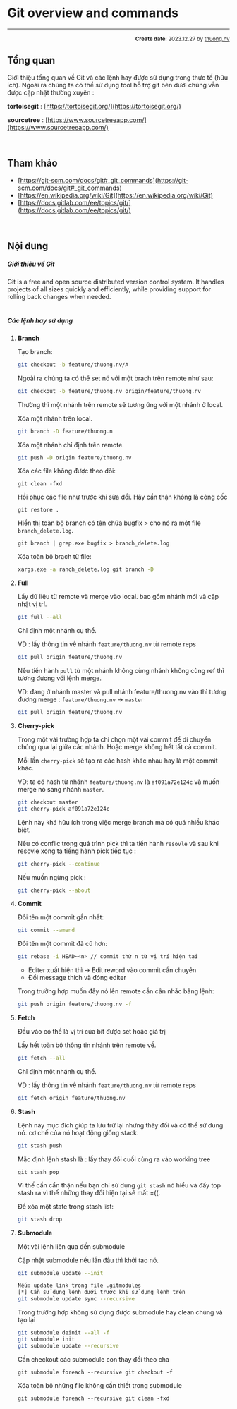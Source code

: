 #  Git overview and commands
---
<p style="text-align: right; font-size:12px;">
<b>Create date</b>: 2023.12.27 by <a href="#">thuong.nv</a>
</p>

## Tổng quan

Giới thiệu tổng quan về Git và các lệnh hay được sử dụng trong thực tế (hữu ích). Ngoài ra chúng ta có thể sử dụng tool hỗ trợ git bên dưới chúng vẫn được cập nhật thường xuyên :

**tortoisegit** : [https://tortoisegit.org/](https://tortoisegit.org/)

**sourcetree** : [https://www.sourcetreeapp.com/](https://www.sourcetreeapp.com/)

</br><!--Section-->

## Tham khảo

+ [https://git-scm.com/docs/git#_git_commands](https://git-scm.com/docs/git#_git_commands)
+ [https://en.wikipedia.org/wiki/Git](https://en.wikipedia.org/wiki/Git)
+ [https://docs.gitlab.com/ee/topics/git/](https://docs.gitlab.com/ee/topics/git/)

</br><!--Section-->

## Nội dung

##### <b> Giới thiệu về Git </b>

Git is a free and open source distributed version control system. It handles projects of all sizes quickly and efficiently, while providing support for rolling back changes when needed.

##### </br><b> Các lệnh hay sử dụng </b>

1. <b>Branch</b> <a id="branch"></a>

    Tạo branch:
    ```bash
    git checkout -b feature/thuong.nv/A
    ```

    Ngoài ra chúng ta có thể set nó với một brach trên remote như sau: 
    ```bash
    git checkout -b feature/thuong.nv origin/feature/thuong.nv
    ```
    Thường thì một nhánh trên remote sẽ tương ứng với một nhánh ở local.

    Xóa một nhánh trên local.

    ```sh
    git branch -D feature/thuong.n
    ```

    Xóa một nhánh chỉ định trên remote.

    ```sh
    git push -D origin feature/thuong.nv
    ```

    Xóa các file không được theo dõi:
    ```
    git clean -fxd
    ```

    Hồi phục các file như trước khi sửa đổi. Hãy cẩn thận không là công cốc
    ```
    git restore .
    ```

    Hiển thị toàn bộ branch có tên chứa bugfix > cho nó ra một file ```branch_delete.log```.
    ```
    git branch | grep.exe bugfix > branch_delete.log
    ```

    Xóa toàn bộ brach từ file:
    ```sh
    xargs.exe -a ranch_delete.log git branch -D
    ```

1. <b>Full</b> <a id="full"></a>

    Lấy dữ liệu từ remote và merge vào local. bao gồm nhánh mới và cập nhật vị trí.

    ```bash
    git full --all
    ```

    Chỉ định một nhánh cụ thể.

    VD : lấy thông tin về nhánh ```feature/thuong.nv``` từ remote reps

    ```bash
    git pull origin feature/thuong.nv
    ```

    Nếu tiến hành ```pull``` từ một nhánh không cùng nhánh không cùng ref thì tương đương với lệnh merge.

    VD: đang ở nhánh master và pull nhánh feature/thuong.nv vào thì tương đương merge : ```feature/thuong.nv``` -> ```master```

    ```sh
    git pull origin feature/thuong.nv
    ```

1. <b>Cherry-pick</b> <a id="cherry-pick"></a>

    Trong một vài trường hợp ta chỉ chọn một vài commit để di chuyển chúng qua lại giữa các nhánh. Hoặc merge không hết tất cả commit. 

    Mỗi lần ```cherry-pick``` sẽ tạo ra các hash khác nhau hay là một commit khác.


    VD: ta có hash từ nhánh ```feature/thuong.nv``` là ```af091a72e124c``` và muốn merge nó sang nhánh ```master```.

    ```bash
    git checkout master
    git cherry-pick af091a72e124c
    ```

    Lệnh này khá hữu ích trong việc merge branch mà có quá nhiều khác biệt.

    Nếu có conflic trong quá trình pick thì ta tiến hành ```resovle``` và sau khi resovle xong ta tiếng hành pick tiếp tục :
    ```sh
    git cherry-pick --continue
    ```

    Nếu muốn ngừng pick :
    ```sh
    git cherry-pick --about
    ```

1. <b>Commit</b> <a id="commit"></a>
    
    Đổi tên một commit gần nhất:

    ```sh
    git commit --amend
    ```
    
    Đổi tên một commit đã cũ hơn:
    ```sh
    git rebase -i HEAD~<n> // commit thứ n từ vị trí hiện tại
    ```

    * Editer xuất hiện thì -> Edit reword vào commit cần chuyển
    * Đổi message thích và đóng editer

    Trong trường hợp muốn đẩy nó lên remote cần cân nhắc bằng lệnh:

    ```sh
    git push origin feature/thuong.nv -f
    ```

1. <b>Fetch</b> <a id="fetch"></a>

    Đầu vào có thể là vị trí của bit được set hoặc giá trị

    Lấy hết toàn bộ thông tin nhánh trên remote về.
    ```bash
    git fetch --all
    ```

    Chỉ định một nhánh cụ thể.

    VD : lấy thông tin về nhánh ```feature/thuong.nv``` từ remote reps

    ```bash
    git fetch origin feature/thuong.nv
    ```

1. <b>Stash</b> <a id="stash"></a>

    Lệnh này mục đích giúp ta lưu trữ lại nhưng thây đổi và có thể sử dung nó.
    cơ chế của nó hoạt động giống stack.

    ```sh
    git stash push
    ```

    Mặc định lệnh stash là : lấy thay đổi cuối cùng ra vào working tree
    ```
    git stash pop 
    ```
    Vì thế cần cẩn thận nếu bạn chỉ sử dụng ```git stash``` nó hiểu và đẩy top stash ra vì thế những thay đổi hiện tại sẽ mất =((.

    Để xóa một state trong stash list:
    ```sh
    git stash drop
    ```

1. <b>Submodule</b> <a id="submodule"></a>

    Một vài lệnh liên qua đến submodule

    Cập nhật submodule nếu lần đầu thì khởi tạo nó.

    ```sh
    git submodule update --init

    Nếu: update link trong file .gitmodules
    [*] Cần sử dụng lệnh dưới trước khi sử dụng lệnh trên
    git submodule update sync --recursive
    ```

    Trong trường hợp không sử dụng được submodule hay clean chúng và tạo lại

    ```sh
    git submodule deinit --all -f
    git submodule init
    git submodule update --recursive
    ```

    Cần checkout các submodule con thay đổi theo cha

    ```
    git submodule foreach --recursive git checkout -f
    ```

    Xóa toàn bộ những file không cần thiết trong submodule
    ```
    git submodule foreach --recursive git clean -fxd
    ```

